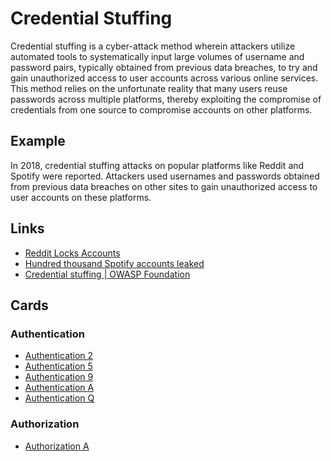 # Credential Stuffing
Credential stuffing is a cyber-attack method wherein attackers utilize automated tools to systematically input large volumes of username and password pairs, typically obtained from previous data breaches, to try and gain unauthorized access to user accounts across various online services. This method relies on the unfortunate reality that many users reuse passwords across multiple platforms, thereby exploiting the compromise of credentials from one source to compromise accounts on other platforms.

## Example
In 2018, credential stuffing attacks on popular platforms like Reddit and Spotify were reported. Attackers used usernames and passwords obtained from previous data breaches on other sites to gain unauthorized access to user accounts on these platforms.

## Links
- [Reddit Locks Accounts](https://techmonitor.ai/technology/cybersecurity/reddit-account-locked)
- [Hundred thousand Spotify accounts leaked](https://www.hackread.com/spotify-accounts-leaked-credential-stuffing-attack/#:~:text=In%20November%202020%2C%20over%20380%20million%20Spotify%20user,prompt%20all%20the%20users%20to%20change%20their%20passwords.)
- [Credential stuffing | OWASP Foundation](https://owasp.org/www-community/attacks/Credential_stuffing)

## Cards
### Authentication
- [Authentication 2](/cards/AT2)
- [Authentication 5](/cards/AT5)
- [Authentication 9](/cards/AT9)
- [Authentication A](/cards/ATA)
- [Authentication Q](/cards/ATQ)

### Authorization
- [Authorization A](/cards/AZA)
